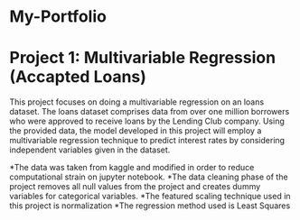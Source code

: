 # My-Portfolio

# Project 1: Multivariable Regression (Accapted Loans) 

This project focuses on doing a multivariable regression on an loans dataset. The loans dataset comprises data from over one million borrowers who were approved to receive loans by the Lending Club company. Using the provided data, the model developed in this project will employ a multivariable regression technique to predict interest rates by considering independent variables given in the dataset.

*The data was taken from kaggle and modified in order to reduce computational strain on jupyter notebook.
*The data cleaning phase of the project removes all null values from the project and creates dummy variables for categorical variables.
*The featured scaling technique used in this project is normalization 
*The regression method used is Least Squares 
